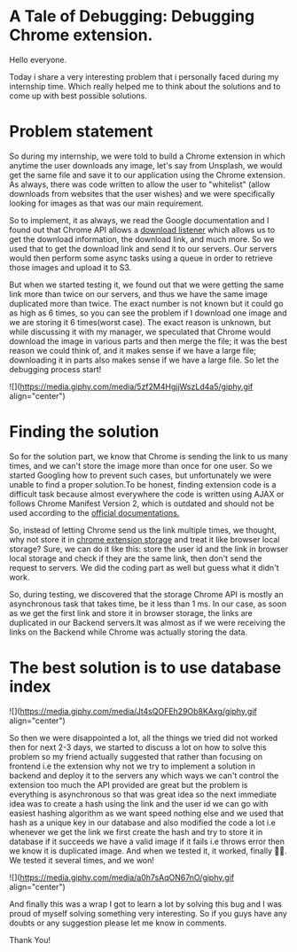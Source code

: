 # A Tale of Debugging: Debugging Chrome extension.

Hello everyone.

Today i share a very interesting problem that i personally faced during my internship time. Which really helped me to think about the solutions and to come up with best possible solutions.

# Problem statement

So during my internship, we were told to build a Chrome extension in which anytime the user downloads any image, let's say from Unsplash, we would get the same file and save it to our application using the Chrome extension. As always, there was code written to allow the user to "whitelist" (allow downloads from websites that the user wishes) and we were specifically looking for images as that was our main requirement.

So to implement, it as always, we read the Google documentation and I found out that Chrome API allows a [download listener](https://developer.chrome.com/docs/extensions/reference/downloads/#type-DownloadItem) which allows us to get the download information, the download link, and much more. So we used that to get the download link and send it to our servers. Our servers would then perform some async tasks using a queue in order to retrieve those images and upload it to S3.

But when we started testing it, we found out that we were getting the same link more than twice on our servers, and thus we have the same image duplicated more than twice. The exact number is not known but it could go as high as 6 times, so you can see the problem if I download one image and we are storing it 6 times(worst case). The exact reason is unknown, but while discussing it with my manager, we speculated that Chrome would download the image in various parts and then merge the file; it was the best reason we could think of, and it makes sense if we have a large file; downloading it in parts also makes sense if we have a large file. So let the debugging process start!

![](https://media.giphy.com/media/5zf2M4HgjjWszLd4a5/giphy.gif align="center")

# Finding the solution

So for the solution part, we know that Chrome is sending the link to us many times, and we can't store the image more than once for one user. So we started Googling how to prevent such cases, but unfortunately we were unable to find a proper solution.To be honest, finding extension code is a difficult task because almost everywhere the code is written using AJAX or follows Chrome Manifest Version 2, which is outdated and should not be used according to the [official documentations.](https://developer.chrome.com/docs/extensions/mv3/mv2-sunset/)

So, instead of letting Chrome send us the link multiple times, we thought, why not store it in [chrome extension storage](https://developer.chrome.com/docs/extensions/reference/storage/) and treat it like browser local storage? Sure, we can do it like this: store the user id and the link in browser local storage and check if they are the same link, then don't send the request to servers. We did the coding part as well but guess what it didn't work.

So, during testing, we discovered that the storage Chrome API is mostly an asynchronous task that takes time, be it less than 1 ms. In our case, as soon as we get the first link and store it in browser storage, the links are duplicated in our Backend servers.It was almost as if we were receiving the links on the Backend while Chrome was actually storing the data.

# The best solution is to use database index

![](https://media.giphy.com/media/Jt4sQOFEh29Ob8KAxg/giphy.gif align="center")

So then we were disappointed a lot, all the things we tried did not worked then for next 2-3 days, we started to discuss a lot on how to solve this problem so my friend actually suggested that rather than focusing on frontend i.e the extension why not we try to implement a solution in backend and deploy it to the servers any which ways we can't control the extension too much the API provided are great but the problem is everything is asynchronous so that was great idea so the next immediate idea was to create a hash using the link and the user id we can go with easiest hashing algorithm as we want speed nothing else and we used that hash as a unique key in our database and also modified the code a lot i.e whenever we get the link we first create the hash and try to store it in database if it succeeds we have a valid image if it fails i.e throws error then we know it is duplicated image. And when we tested it, it worked, finally 🥳🥳. We tested it several times, and we won!

![](https://media.giphy.com/media/a0h7sAqON67nO/giphy.gif align="center")

And finally this was a wrap I got to learn a lot by solving this bug and I was proud of myself solving something very interesting. So if you guys have any doubts or any suggestion please let me know in comments.

Thank You!